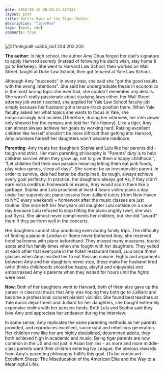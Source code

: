 ```yaml
---
date: 2018-01-16 00:58:21.487424
layout: post
title: Battle Hymn of the Tiger Mother
description: "TigerMom"
tags: [book, edu]
comments: true
---
```

![51fmlngn4ll _sx305_bo1 204 203 200_](https://user-images.githubusercontent.com/5177427/34845984-9bfd45d4-f6cb-11e7-9c3f-63ce98877f54.jpg)

**The author**: In high school, the author Amy Chua forged her dad's signature to apply Harvard secretly (instead of following his dad's wish, stay home & go to Berkeley). She went to Harvard Law School, then worked on Wall Street, taught at Duke Law School, then got tenured at Yale Law School. 

<!--excerpt-->
Although Amy "succeeds" in every step, she said she "got the good results with the wrong intentions". She said her undergraduate thesis in economics is the most boring topic she ever had, she couldn't remember any details. She wasn't really passionate about studying laws either, her Wall Street attorney job wasn't excited, she applied for Yale Law School faculty job simply because her husband got a tenure-track position there. When Yale faculty asked her what topics she wants to focus in Yale, she embarrassingly had no idea (Therefore, during her interview, her interviewer only showed her the campus and told her Yale history). Like a tiger, Amy can almost always achieve her goals by working hard. Raising excellent children like herself shouldn't be more difficult than getting into Harvard, Amy promises herself her daughters won't become mediocre. 

<!--excerpt-->

**Parenting**: Amy treats her daughters Sophia and Lulu like her parents did - tough and strict. Her main parenting philosophy is "Parents' duty is to help children survive when they grow up, not to give them a happy childhood.", "Let children find their own passion meaning letting them eat junk foods, play video games, sleep all days". She cannot be an irresponsible parent. In order to survive, kids had better be disciplined, be tough, always achieve every goal perfectly. In practice, her daughters always got As, if they didn't earn extra credits in homework or exams, Amy would scorn them like a garbage. Sophia and Lulu practiced at least 4 hours violin/ piano a day under her supervision; piano lessons from Julliard tutors (from New Haven to NYC every weekend) + homework after the music classes are just routine. She once left her few years old daughter Lulu outside on a snow day because Lulu refused to stop hitting the piano angrily (well, she was just 3yrs). She almost never compliments her children, but she did "award" them if they perform well in the concerts. 

Her daughters cannot stop practicing even during family trips. The difficulty of finding a piano in London or Rome never bothered Amy, she reserved hotel ballrooms with piano beforehand. They missed many museums, tourist spots and fun family times when she fought with her daughters. They yelled at each other that everyone in the hotel/ restaurant heard, Lulu once threw glasses when Amy insisted her to eat Russian cuisine. Fights and arguments between Amy and her daughters never stop, these make her husband tired (who thinks childhoods should be happy, playful and enjoyable) and embarrassed Amy's parents when they waited for hours until the fights were over.

**Now**: Both of her daughters went to Harvard, both of them also gave up the career in classical music that Amy was hoping they both go to Juilliard and become a professional concert pianist/ violinist. She found best teachers at Yale music department and Julliard for her daughters, she bought extremely expensive violins with her pension funds. Both Lulu and Sophia said they love Amy and appreciate her endeavor during the interview. 

In some sense, Amy replicates the same parenting methods as her parents provided, and reproduces excellent, successful and rebellious generation. Her children now like her are highly disciplined, determined adults, they both achieved high in academic and music. Being tiger parents are now common in the US and not just in Asian families - as more and more middle-class parents want their children entering Ivy League, the obvious rewards from Amy's parenting philosophy fulfills this goal. (To be continued - Excellent Sheep: The Miseducation of the American Elite and the Way to a Meaningful Life). 

